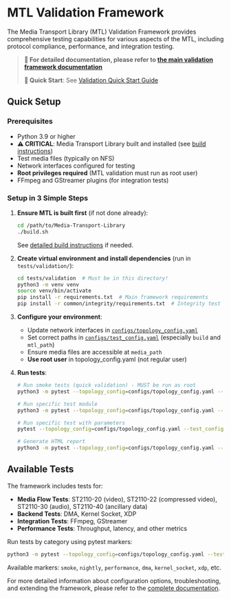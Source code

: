 # MTL Validation Framework

The Media Transport Library (MTL) Validation Framework provides comprehensive testing capabilities for various aspects of the MTL, including protocol compliance, performance, and integration testing.

> **📖 For detailed documentation, please refer to [the main validation framework documentation](../../doc/validation_framework.md)**
>
> **🚀 Quick Start**: See [Validation Quick Start Guide](../../doc/validation_quickstart.md)

## Quick Setup

### Prerequisites

- Python 3.9 or higher
- **⚠️ CRITICAL**: Media Transport Library built and installed (see [build instructions](../../doc/build.md))
- Test media files (typically on NFS)
- Network interfaces configured for testing
- **Root privileges required** (MTL validation must run as root user)
- FFmpeg and GStreamer plugins (for integration tests)

### Setup in 3 Simple Steps

1. **Ensure MTL is built first** (if not done already):
   ```bash
   cd /path/to/Media-Transport-Library
   ./build.sh
   ```
   See [detailed build instructions](../../doc/build.md) if needed.

2. **Create virtual environment and install dependencies** (run in `tests/validation/`):
   ```bash
   cd tests/validation  # Must be in this directory!
   python3 -m venv venv
   source venv/bin/activate
   pip install -r requirements.txt  # Main framework requirements
   pip install -r common/integrity/requirements.txt  # Integrity test components
   ```

3. **Configure your environment**:
   - Update network interfaces in [`configs/topology_config.yaml`](configs/topology_config.yaml)
   - Set correct paths in [`configs/test_config.yaml`](configs/test_config.yaml) (especially `build` and `mtl_path`)
   - Ensure media files are accessible at `media_path`
   - **Use root user** in topology_config.yaml (not regular user)

4. **Run tests**:
   ```bash
   # Run smoke tests (quick validation) - MUST be run as root
   python3 -m pytest --topology_config=configs/topology_config.yaml --test_config=configs/test_config.yaml -m smoke
   
   # Run specific test module
   python3 -m pytest --topology_config=configs/topology_config.yaml --test_config=configs/test_config.yaml tests/single/st20p/test_st20p_rx.py
   
   # Run specific test with parameters
   pytest --topology_config=configs/topology_config.yaml --test_config=configs/test_config.yaml "tests/single/st20p/fps/test_fps.py::test_fps[|fps = p60|-ParkJoy_1080p]"
   
   # Generate HTML report
   python3 -m pytest --topology_config=configs/topology_config.yaml --test_config=configs/test_config.yaml -m smoke --template=html/index.html --report=report.html
   ```

## Available Tests

The framework includes tests for:

- **Media Flow Tests**: ST2110-20 (video), ST2110-22 (compressed video), ST2110-30 (audio), ST2110-40 (ancillary data)
- **Backend Tests**: DMA, Kernel Socket, XDP
- **Integration Tests**: FFmpeg, GStreamer
- **Performance Tests**: Throughput, latency, and other metrics

Run tests by category using pytest markers:
```bash
python3 -m pytest --topology_config=configs/topology_config.yaml --test_config=configs/test_config.yaml -m [marker]
```

Available markers: `smoke`, `nightly`, `performance`, `dma`, `kernel_socket`, `xdp`, etc.

For more detailed information about configuration options, troubleshooting, and extending the framework, please refer to the [complete documentation](/doc/validation_framework.md).
